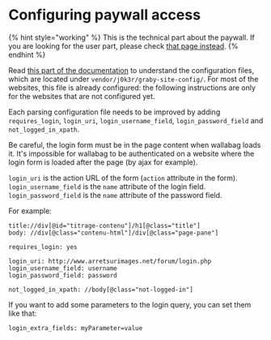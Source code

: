 # Configuring paywall access


{% hint style="working" %}
This is the technical part about the paywall. If you are looking for the user part, please check [that page instead](../user/articles/restricted.md).
{% endhint %}

Read [this part of the documentation](../user/errors_during_fetching.md)
to understand the configuration files, which are located under `vendor/j0k3r/graby-site-config/`. For most of the websites, this file
is already configured: the following instructions are only for the websites that are not configured yet.

Each parsing configuration file needs to be improved by adding
`requires_login`, `login_uri`, `login_username_field`,
`login_password_field` and `not_logged_in_xpath`.

Be careful, the login form must be in the page content when wallabag
loads it. It's impossible for wallabag to be authenticated on a website
where the login form is loaded after the page (by ajax for example).

`login_uri` is the action URL of the form (`action` attribute in the
form). `login_username_field` is the `name` attribute of the login
field. `login_password_field` is the `name` attribute of the password
field.

For example:

```
title://div[@id="titrage-contenu"]/h1[@class="title"]
body: //div[@class="contenu-html"]/div[@class="page-pane"]

requires_login: yes

login_uri: http://www.arretsurimages.net/forum/login.php
login_username_field: username
login_password_field: password

not_logged_in_xpath: //body[@class="not-logged-in"]
```

If you want to add some parameters to the login query, you can set them like that:

```
login_extra_fields: myParameter=value
```
